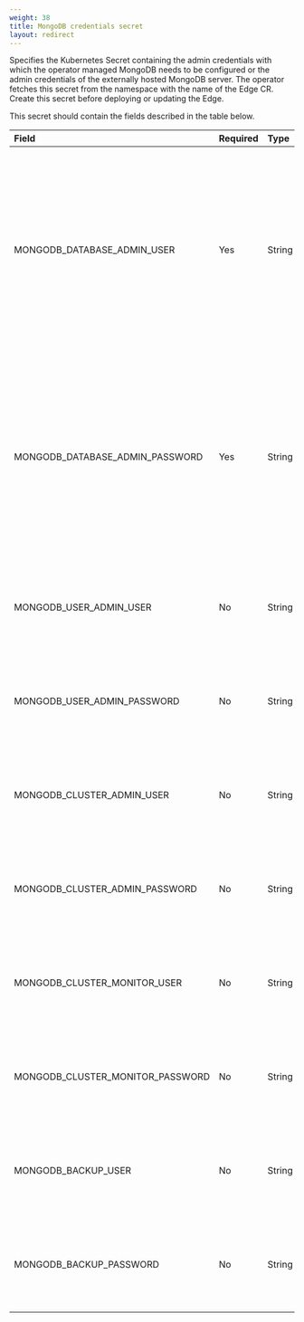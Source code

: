 ```yaml
---
weight: 38
title: MongoDB credentials secret
layout: redirect
---
```


Specifies the Kubernetes Secret containing the admin credentials with which the operator managed MongoDB needs to be configured or the admin credentials of the externally hosted MongoDB server. The operator fetches this secret from the namespace with the name of the Edge CR. Create this secret before deploying or updating the Edge. 

This secret should contain the fields described in the table below.

|<div style="width:150px">Field</div>|Required|<div style="width:70px">Type</div>|Default|Description|
|:---|:---|:---|:---|:---|
|MONGODB_DATABASE_ADMIN_USER|Yes|String||Database admin username with which the operator managed MongoDB must be configured or the username the externally hosted MongoDB server is configured.
|MONGODB_DATABASE_ADMIN_PASSWORD|Yes|String||Database admin password with which the operator managed MongoDB must be configured or the password the externally hosted MongoDB server is configured.
|MONGODB_USER_ADMIN_USER|No|String|userAdmin|Only used when MongoDB is deployed and managed by the operator.
|MONGODB_USER_ADMIN_PASSWORD|No|String|Password provided in the field `MONGODB_DATABASE_ADMIN_PASSWORD`|Only used when MongoDB is deployed and managed by the operator.
|MONGODB_CLUSTER_ADMIN_USER|No|String|clusterAdmin|Only used when MongoDB is deployed and managed by the operator.
|MONGODB_CLUSTER_ADMIN_PASSWORD|No|String|Password provided in the field `MONGODB_DATABASE_ADMIN_PASSWORD`|Only used when MongoDB is deployed and managed by the operator.
|MONGODB_CLUSTER_MONITOR_USER|No|String|clusterMonitor|Only used when MongoDB is deployed and managed by the operator.
|MONGODB_CLUSTER_MONITOR_PASSWORD|No|String|Password provided in the field `MONGODB_DATABASE_ADMIN_PASSWORD`|Only used when MongoDB is deployed and managed by the operator.
|MONGODB_BACKUP_USER|No|String |backup|Only used when MongoDB is deployed and managed by the operator.
|MONGODB_BACKUP_PASSWORD|No|String|Password provided in the field `MONGODB_DATABASE_ADMIN_PASSWORD`|Only used when MongoDB is deployed and managed by the operator.

